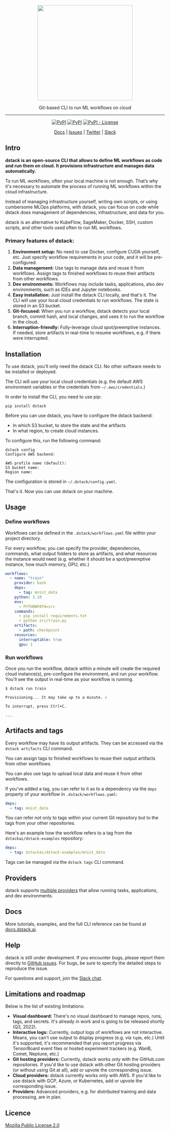 <div align="center">
<img src="https://raw.githubusercontent.com/dstackai/dstack/master/docs/assets/logo.svg" width="300px"/>    

Git-based CLI to run ML workflows on cloud
______________________________________________________________________


[![PyPI](https://img.shields.io/github/workflow/status/dstackai/dstack/Build?style=for-the-badge)](https://pypi.org/project/dstack/)
[![PyPI](https://img.shields.io/pypi/v/dstack?style=for-the-badge)](https://pypi.org/project/dstack/)
[![PyPI - License](https://img.shields.io/pypi/l/dstack?style=for-the-badge&color=blue)](https://github.com/dstackai/dstack/blob/master/LICENSE.md)

[Docs](https://docs.dstack.ai) | [Issues](https://github.com/dstackai/dstack/issues) | [Twitter](https://twitter.com/dstackai) | [Slack](https://join.slack.com/t/dstackai/shared_invite/zt-xdnsytie-D4qU9BvJP8vkbkHXdi6clQ)

</div>

## Intro

**dstack is an open-source CLI that allows to define ML workflows as code and run them on cloud. 
  It provisions infrastructure and manages data automatically.**

To run ML workflows, often your local machine is not enough. 
That’s why it's necessary to automate the process of running ML workflows within the cloud infrastructure.

Instead of managing infrastructure yourself, writing own scripts, or using cumbersome MLOps platforms, with dstack, 
you can focus on code while dstack does management of dependencies, infrastructure, and data for you.

dstack is an alternative to KubeFlow, SageMaker, Docker, SSH, custom scripts, and other tools used often to
run ML workflows.

### Primary features of dstack:

1. **Environment setup:** No need to use Docker, configure CUDA yourself, etc. Just specify workflow 
    requirements in your code, and it will be pre-configured.
2. **Data management:** Use tags to manage data and reuse it from workflows.
    Assign tags to finished workflows to reuse their artifacts from other workflows.
3. **Dev environments:** Workflows may include tasks, applications, also dev environments, such as 
    IDEs and Jupyter notebooks.
4. **Easy installation:** Just install the dstack CLI locally, and that's it.
    The CLI will use your local cloud credentials to run workflows. 
    The state is stored in an S3 bucket.
5. **Git-focused:** When you run a workflow, dstack detects your local branch, commit hash, and local changes, 
    and uses it to run the workflow in the cloud.
6. **Interruption-friendly:** Fully-leverage cloud spot/preemptive instances.
    If needed, store artifacts in real-time to resume workflows, e.g. if there were interrupted.

## Installation

To use dstack, you'll only need the dstack CLI. No other software needs to be installed or deployed.

The CLI will use your local cloud credentials (e.g. the default AWS environment variables 
or the credentials from `~/.aws/credentials`.)

In order to install the CLI, you need to use pip:

```shell
pip install dstack
```

Before you can use dstack, you have to configure the dstack backend:

 * In which S3 bucket, to store the state and the artifacts
 * In what region, to create cloud instances.

To configure this, run the following command:

```shell
dstack config
Configure AWS backend:

AWS profile name (default):
S3 bucket name:
Region name:
```

The configuration is stored in `~/.dstack/config.yaml`.

That's it. Now you can use dstack on your machine.

## Usage

### Define workflows

Workflows can be defined in the `.dstack/workflows.yaml` file within your 
project directory.

For every workflow, you can specify the provider, dependencies, commands, what output 
folders to store as artifacts, and what resources the instance would need (e.g. whether it should be a 
spot/preemptive instance, how much memory, GPU, etc.)

```yaml
workflows:
  - name: "train"
    provider: bash
    deps:
      - tag: mnist_data
    python: 3.10
    env:
      - PYTHONPATH=src
    commands:
      - pip install requirements.txt
      - python src/train.py
    artifacts: 
      - path: checkpoint
    resources:
      interruptible: true
      gpu: 1
```

### Run workflows

Once you run the workflow, dstack within a minute will create the required cloud instance(s), pre-configure
the environment, and run your workflow. You'll see the output in real-time as your 
workflow is running.

```shell
$ dstack run train

Provisioning... It may take up to a minute. ✓

To interrupt, press Ctrl+C.

...
```

## Artifacts and tags

Every workflow may have its output artifacts. They can be accessed via the `dstack artifacts` CLI command.

You can assign tags to finished workflows to reuse their output artifacts from other workflows.

You can also use tags to upload local data and reuse it from other workflows.

If you've added a tag, you can refer to it as to a dependency via the `deps` property of your workflow 
in `.dstack/workflows.yaml`:

```yaml
deps:
  - tag: mnist_data
```

You can refer not only to tags within your current Git repository but to the tags from your other 
repositories.

Here's an example how the workflow refers to a tag from the `dstackai/dstack-examples` repository:

```yaml
deps:
  - tag: dstackai/dstack-examples/mnist_data
```

Tags can be managed via the `dstack tags` CLI command.

## Providers

dstack supports [multiple providers](https://docs.dstack.ai/providers) that allow running tasks, applications, 
and dev environments.

## Docs

More tutorials, examples, and the full CLI reference can be found at [docs.dstack.ai](https://docs.dstack.ai).

## Help

dstack is still under development. If you encounter bugs, please report them directly 
to [GitHub issues](https://github.com/dstackai/dstack/issues).
For bugs, be sure to specify the detailed steps to reproduce the issue.

For questions and support, join the [Slack chat](https://join.slack.com/t/dstackai/shared_invite/zt-xdnsytie-D4qU9BvJP8vkbkHXdi6clQ).

## Limitations and roadmap

Below is the list of existing limitations:

- **Visual dashboard:** There's no visual dashboard to manage repos, runs, tags, and secrets. 
  It's already in work and is going to be released shortly (Q3, 2022).
- **Interactive logs:** Currently, output logs of workflows are not interactive. Means, you can't 
  use output to display progress (e.g. via `tqdm`, etc.) Until it's supported, it's recommended that 
  you report progress via TensorBoard event files or hosted experiment trackers (e.g. WanB, Comet, 
  Neptune, etc.) 
- **Git hosting providers:** Currently, dstack works only with the GitHub.com repositories. If you'd like to use
  dstack with other Git hosting providers (or without using Git at all), add or upvote the 
  corresponding issue.
- **Cloud providers:** dstack currently works only with AWS. If you'd like to use dstack with GCP, 
  Azure, or Kubernetes, add or upvote the corresponding issue.
- **Providers:** Advanced providers, e.g. for distributed training and data processing, are in plan.

##  Licence

[Mozilla Public License 2.0](LICENSE.md)